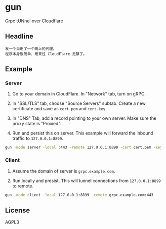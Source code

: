 # gun
Grpc tUNnel over Cloudflare

## Headline
```
发一个自用了一个晚上的代理。
程序本身很简单，用来过 CloudFlare 足够了。
```

## Example
### Server
1. Go to your domain in CloudFlare. In "Network" tab, turn on gRPC.

2. In "SSL/TLS" tab, choose "Source Servers" subtab. Create a new certificate and save as `cert.pem` and `cert.key`.

3. In "DNS" Tab, add a record pointing to your own server. Make sure the proxy state is "Proxied".

4. Run and persist this on server. This example will forward the inbound traffic to `127.0.0.1:8899`.
```bash
gun -mode server -local :443 -remote 127.0.0.1:8899 -cert cert.pem -key cert.key
```

### Client
1. Assume the domain of server is `grpc.example.com`.

2. Run locally and presist. This will tunnel connections from `127.0.0.1:8899` to remote.
```bash
gun -mode client -local 127.0.0.1:8899 -remote grpc.example.com:443
```

## License
AGPL3
